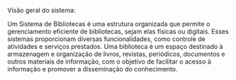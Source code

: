Visão geral do sistema:


Um Sistema de Bibliotecas é uma estrutura organizada que permite o gerenciamento eficiente de bibliotecas, sejam elas físicas ou digitais.
Esses sistemas proporcionam diversas funcionalidades, como controle de atividades e serviços prestados. 
Uma biblioteca é um espaço destinado à armazenagem e organização de livros, revistas, 
periódicos, documentos e outros materiais de informação, com o objetivo de facilitar o acesso à 
informação e promover a disseminação do conhecimento.
